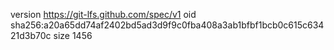 version https://git-lfs.github.com/spec/v1
oid sha256:a20a65dd74af2402bd5ad3d9f9c0fba408a3ab1bfbf1bcb0c615c63421d3b70c
size 1456
